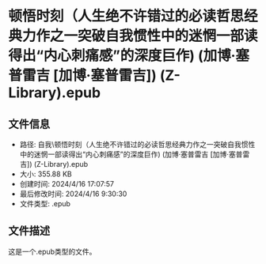 ﻿# 顿悟时刻（人生绝不许错过的必读哲思经典力作之一突破自我惯性中的迷惘一部读得出“内心刺痛感”的深度巨作) (加博·塞普雷吉 [加博·塞普雷吉]) (Z-Library).epub

## 文件信息
- 路径: 自我\顿悟时刻（人生绝不许错过的必读哲思经典力作之一突破自我惯性中的迷惘一部读得出“内心刺痛感”的深度巨作) (加博·塞普雷吉 [加博·塞普雷吉]) (Z-Library).epub
- 大小: 355.88 KB
- 创建时间: 2024/4/16 17:07:57
- 最后修改时间: 2024/4/16 9:30:30
- 文件类型: .epub

## 文件描述
这是一个.epub类型的文件。

